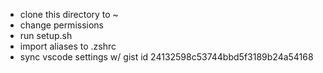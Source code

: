 * clone this directory to ~
* change permissions
* run setup.sh
* import aliases to .zshrc
* sync vscode settings w/ gist id 24132598c53744bbd5f3189b24a54168 

